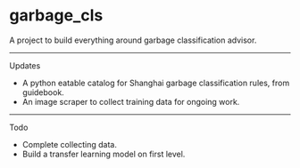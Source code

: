 # garbage_cls
A project to build everything around garbage classification advisor.

---

Updates
- A python eatable catalog for Shanghai garbage classification rules, from guidebook.
- An image scraper to collect training data for ongoing work.

---

Todo
- Complete collecting data.
- Build a transfer learning model on first level.

